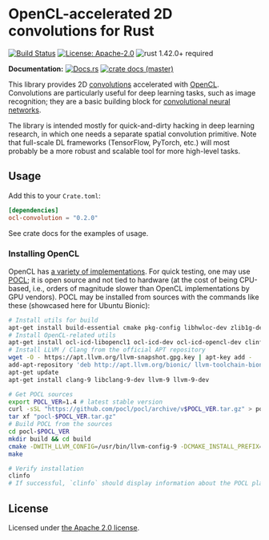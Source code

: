 # OpenCL-accelerated 2D convolutions for Rust

[![Build Status](https://github.com/slowli/ocl-convolution/workflows/Rust/badge.svg?branch=master)](https://github.com/slowli/ocl-convolution/actions) 
[![License: Apache-2.0](https://img.shields.io/github/license/slowli/ocl-convolution.svg)](https://github.com/slowli/ocl-convolution/blob/master/LICENSE)
![rust 1.42.0+ required](https://img.shields.io/badge/rust-1.42.0+-blue.svg?label=Required%20Rust) 

**Documentation:** [![Docs.rs](https://docs.rs/ocl-convolution/badge.svg)](https://docs.rs/ocl-convolution/)
[![crate docs (master)](https://img.shields.io/badge/master-yellow.svg?label=docs)](https://slowli.github.io/ocl-convolution/ocl_convolution/) 

This library provides 2D [convolutions] accelerated with [OpenCL]. Convolutions
are particularly useful for deep learning tasks, such as image recognition;
they are a basic building block for [convolutional neural networks][cnn].

The library is intended mostly for quick-and-dirty hacking in deep learning research,
in which one needs a separate spatial convolution primitive. Note that full-scale
DL frameworks (TensorFlow, PyTorch, etc.) will most probably be a more robust and scalable
tool for more high-level tasks.

## Usage

Add this to your `Crate.toml`:

```toml
[dependencies]
ocl-convolution = "0.2.0"
``` 

See crate docs for the examples of usage.

### Installing OpenCL

OpenCL has [a variety of implementations](https://www.khronos.org/opencl/resources).
For quick testing, one may use [POCL](https://github.com/pocl/pocl); it is open source
and not tied to hardware (at the cost of being CPU-based, i.e., orders of magnitude
slower than OpenCL implementations by GPU vendors).
POCL may be installed from sources with the commands like these
(showcased here for Ubuntu Bionic):

```bash
# Install utils for build
apt-get install build-essential cmake pkg-config libhwloc-dev zlib1g-dev
# Install OpenCL-related utils
apt-get install ocl-icd-libopencl1 ocl-icd-dev ocl-icd-opencl-dev clinfo
# Install LLVM / Clang from the official APT repository
wget -O - https://apt.llvm.org/llvm-snapshot.gpg.key | apt-key add - 
add-apt-repository 'deb http://apt.llvm.org/bionic/ llvm-toolchain-bionic-9 main'
apt-get update
apt-get install clang-9 libclang-9-dev llvm-9 llvm-9-dev

# Get POCL sources
export POCL_VER=1.4 # latest stable version
curl -sSL "https://github.com/pocl/pocl/archive/v$POCL_VER.tar.gz" > pocl-$POCL_VER.tar.gz
tar xf "pocl-$POCL_VER.tar.gz"
# Build POCL from the sources
cd pocl-$POCL_VER
mkdir build && cd build
cmake -DWITH_LLVM_CONFIG=/usr/bin/llvm-config-9 -DCMAKE_INSTALL_PREFIX=/usr ..
make

# Verify installation
clinfo
# If successful, `clinfo` should display information about the POCL platform.
```

## License

Licensed under [the Apache 2.0 license](LICENSE).

[convolutions]: https://en.wikipedia.org/wiki/Convolution
[opencl]: https://www.khronos.org/opencl/
[cnn]: https://en.wikipedia.org/wiki/Convolutional_neural_network
